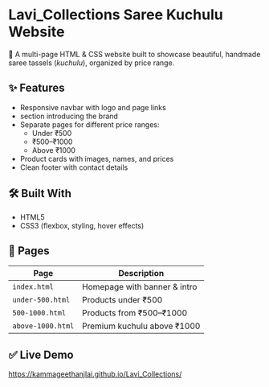 # Lavi_Collections Saree Kuchulu Website

🌸 A multi-page HTML & CSS website built to showcase beautiful, handmade saree tassels (*kuchulu*), organized by price range.

## ✨ **Features**
- Responsive navbar with logo and page links
-  section introducing the brand
- Separate pages for different price ranges:
  - Under ₹500
  - ₹500–₹1000
  - Above ₹1000
- Product cards with images, names, and prices
- Clean footer with contact details


## 🛠 **Built With**
- HTML5
- CSS3 (flexbox, styling, hover effects)


## 📂 **Pages**
| Page                | Description                        |
|-------------------- |------------------------------------ |
| `index.html`        | Homepage with banner & intro         |
| `under-500.html`    | Products under ₹500                |
| `500-1000.html`     | Products from ₹500–₹1000           |
| `above-1000.html`   | Premium kuchulu above ₹1000        |



## ✅ **Live Demo**
 https://kammageethanjlai.github.io/Lavi_Collections/

